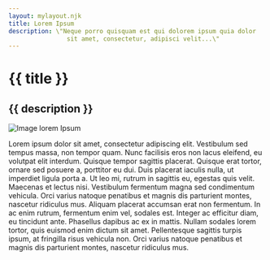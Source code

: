 ```yaml
---
layout: mylayout.njk
title: Lorem Ipsum
description: \"Neque porro quisquam est qui dolorem ipsum quia dolor
                sit amet, consectetur, adipisci velit...\"
---
```


# {{ title }}
## {{ description }}

![Image lorem Ipsum](https://live.staticflickr.com/2720/4119110890_8bdcd798e2_z.jpg)

Lorem ipsum dolor sit amet, consectetur adipiscing elit. Vestibulum sed tempus
massa, non tempor quam. Nunc facilisis eros non lacus eleifend, eu volutpat elit
interdum. Quisque tempor sagittis placerat. Quisque erat tortor, ornare sed posuere
a, porttitor eu dui. Duis placerat iaculis nulla, ut imperdiet ligula porta a. Ut
leo mi, rutrum in sagittis eu, egestas quis velit. Maecenas et lectus nisi. Vestibulum
fermentum magna sed condimentum vehicula. Orci varius natoque penatibus et magnis
dis parturient montes, nascetur ridiculus mus. Aliquam placerat accumsan erat non
fermentum. In ac enim rutrum, fermentum enim vel, sodales est. Integer ac efficitur
diam, eu tincidunt ante. Phasellus dapibus ac ex in mattis. Nullam sodales lorem
tortor, quis euismod enim dictum sit amet. Pellentesque sagittis turpis ipsum, at
fringilla risus vehicula non. Orci varius natoque penatibus et magnis dis parturient
montes, nascetur ridiculus mus.
